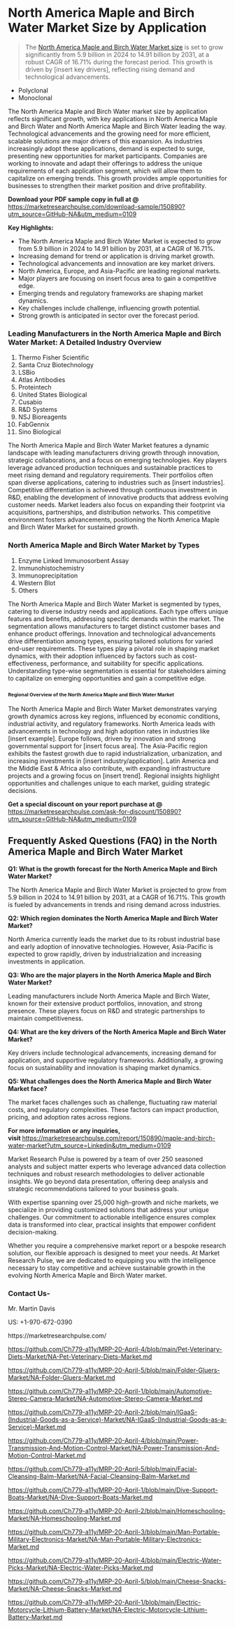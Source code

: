 <h1>North America Maple and Birch Water Market&nbsp;Size by Application</h1><blockquote><p>The <a href="https://marketresearchpulse.com/download-sample/150890?utm_source=GitHub-NA&amp;utm_medium=0109">North America Maple and Birch Water Market size</a> is set to grow significantly from 5.9 billion in 2024 to 14.91 billion by 2031, at a robust CAGR of 16.71% during the forecast period. This growth is driven by [insert key drivers], reflecting rising demand and technological advancements.</p></blockquote><ul><li>Polyclonal<li> Monoclonal</li></ul><p>The North America Maple and Birch Water market size by application reflects significant growth, with key applications in North America Maple and Birch Water and North America Maple and Birch Water leading the way. Technological advancements and the growing need for more efficient, scalable solutions are major drivers of this expansion. As industries increasingly adopt these applications, demand is expected to surge, presenting new opportunities for market participants. Companies are working to innovate and adapt their offerings to address the unique requirements of each application segment, which will allow them to capitalize on emerging trends. This growth provides ample opportunities for businesses to strengthen their market position and drive profitability.</p><p><strong>Download your PDF sample copy in full at @ </strong><a href="https://marketresearchpulse.com/download-sample/150890?utm_source=GitHub-NA&amp;utm_medium=0109">https://marketresearchpulse.com/download-sample/150890?utm_source=GitHub-NA&amp;utm_medium=0109</a></p><p><strong>Key Highlights: </strong></p><ul><li>The North America Maple and Birch Water Market is expected to grow from 5.9 billion in 2024 to 14.91 billion by 2031, at a CAGR of 16.71%.</li><li>Increasing demand for trend or application is driving market growth.</li><li>Technological advancements and innovation are key market drivers.</li><li>North America, Europe, and Asia-Pacific are leading regional markets.</li><li>Major players are focusing on insert focus area to gain a competitive edge.</li><li>Emerging trends and regulatory frameworks are shaping market dynamics.</li><li>Key challenges include challenge, influencing growth potential.</li><li>Strong growth is anticipated in sector over the forecast period.</li></ul><h3>Leading Manufacturers in the North America Maple and Birch Water Market: A Detailed Industry Overview</h3><ol><li>Thermo Fisher Scientific</li><li>Santa Cruz Biotechnology</li><li>LSBio</li><li>Atlas Antibodies</li><li>Proteintech</li><li>United States Biological</li><li>Cusabio</li><li>R&D Systems</li><li>NSJ Bioreagents</li><li>FabGennix</li><li>Sino Biological</li></ol><div class="flex max-w-full flex-col flex-grow"><div class="min-h-8 text-message flex w-full flex-col items-end gap-2 whitespace-normal break-words [.text-message+&amp;]:mt-5" dir="auto" data-message-author-role="assistant" data-message-id="fd8432e4-4910-450d-b182-61b7bfb0a01f" data-message-model-slug="gpt-4o"><div class="flex w-full flex-col gap-1 empty:hidden first:pt-[3px]"><div class="markdown prose w-full break-words dark:prose-invert light"><p>The North America Maple and Birch Water Market features a dynamic landscape with leading manufacturers driving growth through innovation, strategic collaborations, and a focus on emerging technologies. Key players leverage advanced production techniques and sustainable practices to meet rising demand and regulatory requirements. Their portfolios often span diverse applications, catering to industries such as [insert industries]. Competitive differentiation is achieved through continuous investment in R&amp;D, enabling the development of innovative products that address evolving customer needs. Market leaders also focus on expanding their footprint via acquisitions, partnerships, and distribution networks. This competitive environment fosters advancements, positioning the North America Maple and Birch Water Market for sustained growth.</p></div></div></div></div><h3>North America Maple and Birch Water Market by Types</h3><ol><li>Enzyme Linked Immunosorbent Assay<li> Immunohistochemistry<li> Immunoprecipitation<li> Western Blot<li> Others</li></ol><div class="flex max-w-full flex-col flex-grow"><div class="min-h-8 text-message flex w-full flex-col items-end gap-2 whitespace-normal break-words [.text-message+&amp;]:mt-5" dir="auto" data-message-author-role="assistant" data-message-id="084470be-0bb7-4664-bddf-5156b4f41249" data-message-model-slug="gpt-4o-mini"><div class="flex w-full flex-col gap-1 empty:hidden first:pt-[3px]"><div class="markdown prose w-full break-words dark:prose-invert light"><p>The North America Maple and Birch Water Market is segmented by types, catering to diverse industry needs and applications. Each type offers unique features and benefits, addressing specific demands within the market. The segmentation allows manufacturers to target distinct customer bases and enhance product offerings. Innovation and technological advancements drive differentiation among types, ensuring tailored solutions for varied end-user requirements. These types play a pivotal role in shaping market dynamics, with their adoption influenced by factors such as cost-effectiveness, performance, and suitability for specific applications. Understanding type-wise segmentation is essential for stakeholders aiming to capitalize on emerging opportunities and gain a competitive edge.</p></div></div></div></div><h3><span style="font-size: 11px;">Regional Overview of the North America Maple and Birch Water Market</span></h3><div class="flex max-w-full flex-col flex-grow"><div class="min-h-8 text-message flex w-full flex-col items-end gap-2 whitespace-normal break-words [.text-message+&amp;]:mt-5" dir="auto" data-message-author-role="assistant" data-message-id="e9038762-ce64-4e30-91c9-9bd413514231" data-message-model-slug="gpt-4o-mini"><div class="flex w-full flex-col gap-1 empty:hidden first:pt-[3px]"><div class="markdown prose w-full break-words dark:prose-invert light"><p>The North America Maple and Birch Water Market demonstrates varying growth dynamics across key regions, influenced by economic conditions, industrial activity, and regulatory frameworks. North America leads with advancements in technology and high adoption rates in industries like [insert example]. Europe follows, driven by innovation and strong governmental support for [insert focus area]. The Asia-Pacific region exhibits the fastest growth due to rapid industrialization, urbanization, and increasing investments in [insert industry/application]. Latin America and the Middle East &amp; Africa also contribute, with expanding infrastructure projects and a growing focus on [insert trend]. Regional insights highlight opportunities and challenges unique to each market, guiding strategic decisions.</p></div></div></div></div><p><strong>Get a special discount on your report purchase at @ </strong><a href="https://marketresearchpulse.com/ask-for-discount/150890?utm_source=GitHub-NA&amp;utm_medium=0109">https://marketresearchpulse.com/ask-for-discount/150890?utm_source=GitHub-NA&amp;utm_medium=0109</a></p><h2>Frequently Asked Questions (FAQ) in the North America Maple and Birch Water Market</h2><p><strong>Q1: What is the growth forecast for the North America Maple and Birch Water Market?</strong></p><p>The North America Maple and Birch Water Market is projected to grow from 5.9 billion in 2024 to 14.91 billion by 2031, at a CAGR of 16.71%. This growth is fueled by advancements in trends and rising demand across industries.</p><p><strong>Q2: Which region dominates the North America Maple and Birch Water Market?</strong></p><p>North America currently leads the market due to its robust industrial base and early adoption of innovative technologies. However, Asia-Pacific is expected to grow rapidly, driven by industrialization and increasing investments in application.</p><p><strong>Q3: Who are the major players in the North America Maple and Birch Water Market?</strong></p><p>Leading manufacturers include North America Maple and Birch Water, known for their extensive product portfolios, innovation, and strong presence. These players focus on R&amp;D and strategic partnerships to maintain competitiveness.</p><p><strong>Q4: What are the key drivers of the North America Maple and Birch Water Market?</strong></p><p>Key drivers include technological advancements, increasing demand for application, and supportive regulatory frameworks. Additionally, a growing focus on sustainability and innovation is shaping market dynamics.</p><p><strong>Q5: What challenges does the North America Maple and Birch Water Market face?</strong></p><p>The market faces challenges such as challenge, fluctuating raw material costs, and regulatory complexities. These factors can impact production, pricing, and adoption rates across regions.</p><p><strong>For more information or any inquiries, visit&nbsp;</strong><a href="https://marketresearchpulse.com/report/150890/maple-and-birch-water-market?utm_source=Linkedin&utm_medium=0109">https://marketresearchpulse.com/report/150890/maple-and-birch-water-market?utm_source=Linkedin&utm_medium=0109</a></p><p>Market Research Pulse is powered by a team of over 250 seasoned analysts and subject matter experts who leverage advanced data collection techniques and robust research methodologies to deliver actionable insights. We go beyond data presentation, offering deep analysis and strategic recommendations tailored to your business goals.</p><p>With expertise spanning over 25,000 high-growth and niche markets, we specialize in providing customized solutions that address your unique challenges. Our commitment to actionable intelligence ensures complex data is transformed into clear, practical insights that empower confident decision-making.</p><p>Whether you require a comprehensive market report or a bespoke research solution, our flexible approach is designed to meet your needs. At Market Research Pulse, we are dedicated to equipping you with the intelligence necessary to stay competitive and achieve sustainable growth in the evolving North America Maple and Birch Water market.</p><h3><strong>Contact Us-</strong></h3><p>Mr. Martin Davis</p><p>US: +1-970-672-0390</p><p>https://marketresearchpulse.com/</p><p><a href="https://github.com/Ch779-a11y/MRP-20-April-4/blob/main/Pet-Veterinary-Diets-Market/NA-Pet-Veterinary-Diets-Market.md">https://github.com/Ch779-a11y/MRP-20-April-4/blob/main/Pet-Veterinary-Diets-Market/NA-Pet-Veterinary-Diets-Market.md</a></p><p><a href="https://github.com/Ch779-a11y/MRP-20-April-5/blob/main/Folder-Gluers-Market/NA-Folder-Gluers-Market.md">https://github.com/Ch779-a11y/MRP-20-April-5/blob/main/Folder-Gluers-Market/NA-Folder-Gluers-Market.md</a></p><p><a href="https://github.com/Ch779-a11y/MRP-20-April-1/blob/main/Automotive-Stereo-Camera-Market/NA-Automotive-Stereo-Camera-Market.md">https://github.com/Ch779-a11y/MRP-20-April-1/blob/main/Automotive-Stereo-Camera-Market/NA-Automotive-Stereo-Camera-Market.md</a></p><p><a href="https://github.com/Ch779-a11y/MRP-20-April-2/blob/main/IGaaS-(Industrial-Goods-as-a-Service)-Market/NA-IGaaS-(Industrial-Goods-as-a-Service)-Market.md">https://github.com/Ch779-a11y/MRP-20-April-2/blob/main/IGaaS-(Industrial-Goods-as-a-Service)-Market/NA-IGaaS-(Industrial-Goods-as-a-Service)-Market.md</a></p><p><a href="https://github.com/Ch779-a11y/MRP-20-April-4/blob/main/Power-Transmission-And-Motion-Control-Market/NA-Power-Transmission-And-Motion-Control-Market.md">https://github.com/Ch779-a11y/MRP-20-April-4/blob/main/Power-Transmission-And-Motion-Control-Market/NA-Power-Transmission-And-Motion-Control-Market.md</a></p><p><a href="https://github.com/Ch779-a11y/MRP-20-April-5/blob/main/Facial-Cleansing-Balm-Market/NA-Facial-Cleansing-Balm-Market.md">https://github.com/Ch779-a11y/MRP-20-April-5/blob/main/Facial-Cleansing-Balm-Market/NA-Facial-Cleansing-Balm-Market.md</a></p><p><a href="https://github.com/Ch779-a11y/MRP-20-April-1/blob/main/Dive-Support-Boats-Market/NA-Dive-Support-Boats-Market.md">https://github.com/Ch779-a11y/MRP-20-April-1/blob/main/Dive-Support-Boats-Market/NA-Dive-Support-Boats-Market.md</a></p><p><a href="https://github.com/Ch779-a11y/MRP-20-April-2/blob/main/Homeschooling-Market/NA-Homeschooling-Market.md">https://github.com/Ch779-a11y/MRP-20-April-2/blob/main/Homeschooling-Market/NA-Homeschooling-Market.md</a></p><p><a href="https://github.com/Ch779-a11y/MRP-20-April-3/blob/main/Man-Portable-Military-Electronics-Market/NA-Man-Portable-Military-Electronics-Market.md">https://github.com/Ch779-a11y/MRP-20-April-3/blob/main/Man-Portable-Military-Electronics-Market/NA-Man-Portable-Military-Electronics-Market.md</a></p><p><a href="https://github.com/Ch779-a11y/MRP-20-April-4/blob/main/Electric-Water-Picks-Market/NA-Electric-Water-Picks-Market.md">https://github.com/Ch779-a11y/MRP-20-April-4/blob/main/Electric-Water-Picks-Market/NA-Electric-Water-Picks-Market.md</a></p><p><a href="https://github.com/Ch779-a11y/MRP-20-April-5/blob/main/Cheese-Snacks-Market/NA-Cheese-Snacks-Market.md">https://github.com/Ch779-a11y/MRP-20-April-5/blob/main/Cheese-Snacks-Market/NA-Cheese-Snacks-Market.md</a></p><p><a href="https://github.com/Ch779-a11y/MRP-20-April-1/blob/main/Electric-Motorcycle-Lithium-Battery-Market/NA-Electric-Motorcycle-Lithium-Battery-Market.md">https://github.com/Ch779-a11y/MRP-20-April-1/blob/main/Electric-Motorcycle-Lithium-Battery-Market/NA-Electric-Motorcycle-Lithium-Battery-Market.md</a></p>
